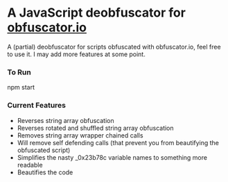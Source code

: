 # A JavaScript deobfuscator for [obfuscator.io](https://obfuscator.io/)

A (partial) deobfuscator for scripts obfuscated with obfuscator.io, feel free to use it.
I may add more features at some point.

### To Run
npm start

### Current Features
* Reverses string array obfuscation
* Reverses rotated and shuffled string array obfuscation
* Removes string array wrapper chained calls
* Will remove self defending calls (that prevent you from beautifying the obfuscated script)
* Simplifies the nasty \_0x23b78c variable names to something more readable
* Beautifies the code
